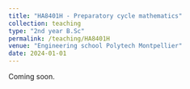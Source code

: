 ```yaml
---
title: "HA8401H - Preparatory cycle mathematics"
collection: teaching
type: "2nd year B.Sc"
permalink: /teaching/HA8401H
venue: "Engineering school Polytech Montpellier"
date: 2024-01-01
---
```


Coming soon.
